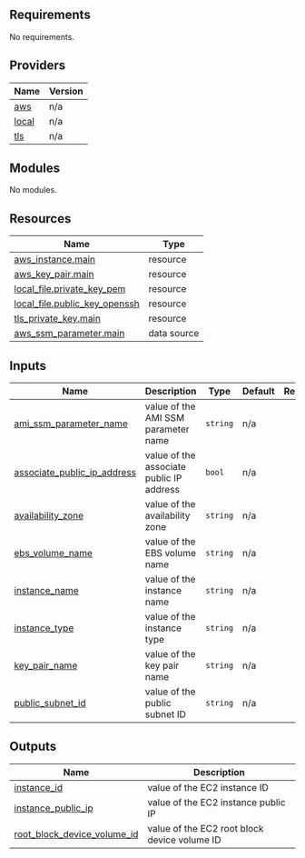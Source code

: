 <!-- BEGIN_TF_DOCS -->
## Requirements

No requirements.

## Providers

| Name | Version |
|------|---------|
| <a name="provider_aws"></a> [aws](#provider\_aws) | n/a |
| <a name="provider_local"></a> [local](#provider\_local) | n/a |
| <a name="provider_tls"></a> [tls](#provider\_tls) | n/a |

## Modules

No modules.

## Resources

| Name | Type |
|------|------|
| [aws_instance.main](https://registry.terraform.io/providers/hashicorp/aws/latest/docs/resources/instance) | resource |
| [aws_key_pair.main](https://registry.terraform.io/providers/hashicorp/aws/latest/docs/resources/key_pair) | resource |
| [local_file.private_key_pem](https://registry.terraform.io/providers/hashicorp/local/latest/docs/resources/file) | resource |
| [local_file.public_key_openssh](https://registry.terraform.io/providers/hashicorp/local/latest/docs/resources/file) | resource |
| [tls_private_key.main](https://registry.terraform.io/providers/hashicorp/tls/latest/docs/resources/private_key) | resource |
| [aws_ssm_parameter.main](https://registry.terraform.io/providers/hashicorp/aws/latest/docs/data-sources/ssm_parameter) | data source |

## Inputs

| Name | Description | Type | Default | Required |
|------|-------------|------|---------|:--------:|
| <a name="input_ami_ssm_parameter_name"></a> [ami\_ssm\_parameter\_name](#input\_ami\_ssm\_parameter\_name) | value of the AMI SSM parameter name | `string` | n/a | yes |
| <a name="input_associate_public_ip_address"></a> [associate\_public\_ip\_address](#input\_associate\_public\_ip\_address) | value of the associate public IP address | `bool` | n/a | yes |
| <a name="input_availability_zone"></a> [availability\_zone](#input\_availability\_zone) | value of the availability zone | `string` | n/a | yes |
| <a name="input_ebs_volume_name"></a> [ebs\_volume\_name](#input\_ebs\_volume\_name) | value of the EBS volume name | `string` | n/a | yes |
| <a name="input_instance_name"></a> [instance\_name](#input\_instance\_name) | value of the instance name | `string` | n/a | yes |
| <a name="input_instance_type"></a> [instance\_type](#input\_instance\_type) | value of the instance type | `string` | n/a | yes |
| <a name="input_key_pair_name"></a> [key\_pair\_name](#input\_key\_pair\_name) | value of the key pair name | `string` | n/a | yes |
| <a name="input_public_subnet_id"></a> [public\_subnet\_id](#input\_public\_subnet\_id) | value of the public subnet ID | `string` | n/a | yes |

## Outputs

| Name | Description |
|------|-------------|
| <a name="output_instance_id"></a> [instance\_id](#output\_instance\_id) | value of the EC2 instance ID |
| <a name="output_instance_public_ip"></a> [instance\_public\_ip](#output\_instance\_public\_ip) | value of the EC2 instance public IP |
| <a name="output_root_block_device_volume_id"></a> [root\_block\_device\_volume\_id](#output\_root\_block\_device\_volume\_id) | value of the EC2 root block device volume ID |
<!-- END_TF_DOCS -->